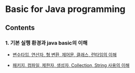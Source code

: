 # Basic for Java programming

## Contents

### 1. 기본 실행 환경과 java basic의 이해

- [변수타입, 연산자, 형 변환, 제어문, 클래스, 런타임의 이해]()

- [패키지, 컴파일, 제한자, 생성자, Collection, String 사용의 이해]()
